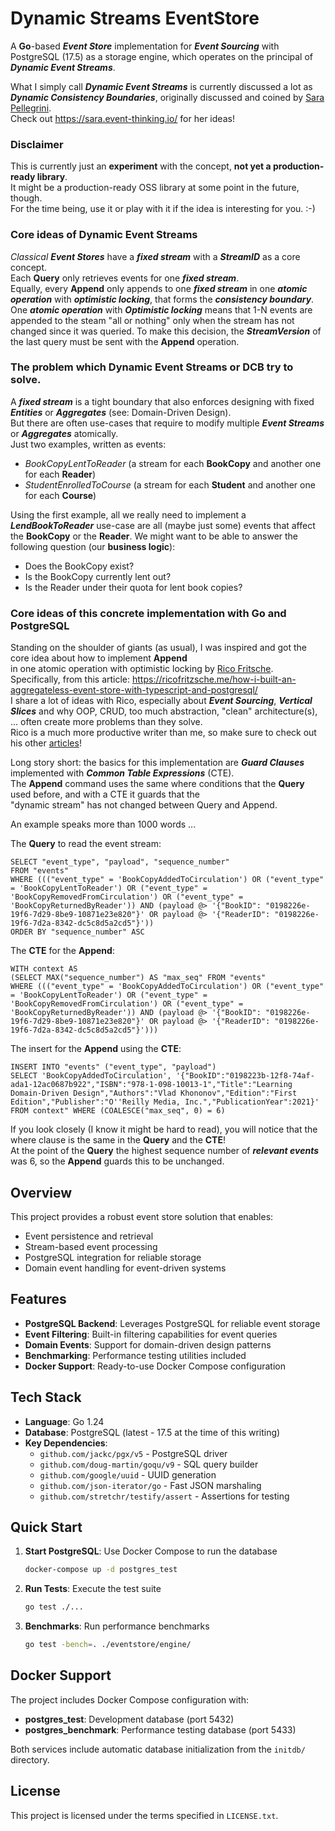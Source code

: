 # Dynamic Streams EventStore

A **Go**-based _**Event Store**_ implementation for _**Event Sourcing**_ with PostgreSQL (17.5) as a storage engine,
which operates on the principal of **_Dynamic Event Streams_**.

What I simply call **_Dynamic Event Streams_** is currently discussed a lot as _**Dynamic Consistency Boundaries**_,
originally discussed and coined by [Sara Pellegrini](https://www.linkedin.com/in/sara-pellegrini-55a37913/).  
Check out https://sara.event-thinking.io/ for her ideas!

### Disclaimer

This is currently just an **experiment** with the concept, **not yet a production-ready library**.  
It might be a production-ready OSS library at some point in the future, though.  
For the time being, use it or play with it if the idea is interesting for you. :-)

### Core ideas of Dynamic Event Streams

_Classical_ **_Event Stores_** have a _**fixed stream**_ with a _**StreamID**_ as a core concept.  
Each **Query** only retrieves events for one _**fixed stream**_.  
Equally, every **Append** only appends to one _**fixed stream**_ in one _**atomic operation**_ with _**optimistic locking**_,
that forms the _**consistency boundary**_.  
One _**atomic operation**_ with _**Optimistic locking**_ means that 1-N events are appended to the steam "all or nothing"
only when the stream has not changed since it was queried. To make this decision, the **_StreamVersion_** of the last query
must be sent with the **Append** operation.

### The problem which Dynamic Event Streams or DCB try to solve.

A _**fixed stream**_ is a tight boundary that also enforces designing with fixed **_Entities_** or **_Aggregates_**
(see: Domain-Driven Design).  
But there are often use-cases that require to modify multiple _**Event Streams**_ or **_Aggregates_** atomically.  
Just two examples, written as events:  
* _BookCopyLentToReader_ (a stream for each **BookCopy** and another one for each **Reader**)
* _StudentEnrolledToCourse_ (a stream for each **Student** and another one for each **Course**)

Using the first example, all we really need to implement a _**LendBookToReader**_ use-case are all (maybe just some) events
that affect the **BookCopy** or the **Reader**. We might want to be able to answer the following question (our **business logic**):
* Does the BookCopy exist?
* Is the BookCopy currently lent out?
* Is the Reader under their quota for lent book copies?

### Core ideas of this concrete implementation with Go and PostgreSQL

Standing on the shoulder of giants (as usual), I was inspired and got the core idea about how to implement **Append**  
in one atomic operation with optimistic locking by [Rico Fritsche](https://www.linkedin.com/in/ricofritzsche/).  
Specifically, from this article: https://ricofritzsche.me/how-i-built-an-aggregateless-event-store-with-typescript-and-postgresql/  
I share a lot of ideas with Rico, especially about _**Event Sourcing**_, _**Vertical Slices**_ and why OOP, CRUD, too much
abstraction, "clean" architecture(s), ... often create more problems than they solve.  
Rico is a much more productive writer than me, so make sure to check out his other [articles](https://ricofritzsche.me/)!

Long story short: the basics for this implementation are _**Guard Clauses**_ implemented with **_Common Table Expressions_** (CTE).  
The **Append** command uses the same where conditions that the **Query** used before, and with a CTE it guards that the  
"dynamic stream" has not changed between Query and Append.

An example speaks more than 1000 words ...

The **Query** to read the event stream:

`SELECT "event_type", "payload", "sequence_number"`  
`FROM "events"`  
`WHERE ((("event_type" = 'BookCopyAddedToCirculation') OR ("event_type" = 'BookCopyLentToReader') OR ("event_type" = 'BookCopyRemovedFromCirculation') OR ("event_type" = 'BookCopyReturnedByReader')) AND (payload @> '{"BookID": "0198226e-19f6-7d29-8be9-10871e23e820"}' OR payload @> '{"ReaderID": "0198226e-19f6-7d2a-8342-dc5c8d5a2cd5"}'))`  
`ORDER BY "sequence_number" ASC `

The **CTE** for the **Append**:

`WITH context AS`  
`(SELECT MAX("sequence_number") AS "max_seq" FROM "events"`  
`WHERE ((("event_type" = 'BookCopyAddedToCirculation') OR ("event_type" = 'BookCopyLentToReader') OR ("event_type" = 'BookCopyRemovedFromCirculation') OR ("event_type" = 'BookCopyReturnedByReader')) AND (payload @> '{"BookID": "0198226e-19f6-7d29-8be9-10871e23e820"}' OR payload @> '{"ReaderID": "0198226e-19f6-7d2a-8342-dc5c8d5a2cd5"}')))`  

The insert for the **Append** using the **CTE**:

`INSERT INTO "events" ("event_type", "payload")`  
`SELECT 'BookCopyAddedToCirculation', '{"BookID":"0198223b-12f8-74af-ada1-12ac0687b922","ISBN":"978-1-098-10013-1","Title":"Learning Domain-Driven Design","Authors":"Vlad Khononov","Edition":"First Edition","Publisher":"O''Reilly Media, Inc.","PublicationYear":2021}'`  
`FROM context" WHERE (COALESCE("max_seq", 0) = 6)`

If you look closely (I know it might be hard to read), you will notice that the where clause is the same in the **Query** and the **CTE**!  
At the point of the **Query** the highest sequence number of _**relevant events**_ was 6, so the **Append** guards this to be unchanged.



## Overview

This project provides a robust event store solution that enables:
- Event persistence and retrieval
- Stream-based event processing
- PostgreSQL integration for reliable storage
- Domain event handling for event-driven systems

## Features

- **PostgreSQL Backend**: Leverages PostgreSQL for reliable event storage
- **Event Filtering**: Built-in filtering capabilities for event queries
- **Domain Events**: Support for domain-driven design patterns
- **Benchmarking**: Performance testing utilities included
- **Docker Support**: Ready-to-use Docker Compose configuration

## Tech Stack

- **Language**: Go 1.24
- **Database**: PostgreSQL (latest - 17.5 at the time of this writing)
- **Key Dependencies**:
    - `github.com/jackc/pgx/v5` - PostgreSQL driver
    - `github.com/doug-martin/goqu/v9` - SQL query builder
    - `github.com/google/uuid` - UUID generation
    - `github.com/json-iterator/go` - Fast JSON marshaling
    - `github.com/stretchr/testify/assert` - Assertions for testing


## Quick Start

1. **Start PostgreSQL**: Use Docker Compose to run the database
   ```bash
   docker-compose up -d postgres_test
   ```

2. **Run Tests**: Execute the test suite
   ```bash
   go test ./...
   ```

3. **Benchmarks**: Run performance benchmarks
   ```bash
   go test -bench=. ./eventstore/engine/
   ```

## Docker Support

The project includes Docker Compose configuration with:
- **postgres_test**: Development database (port 5432)
- **postgres_benchmark**: Performance testing database (port 5433)

Both services include automatic database initialization from the `initdb/` directory.

## License

This project is licensed under the terms specified in `LICENSE.txt`.